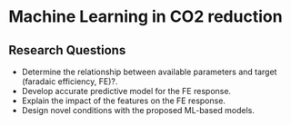 # Machine Learning in CO2 reduction

## Research Questions
- Determine the relationship between available parameters and target (faradaic efficiency, FE)?.
- Develop accurate predictive model for the FE response.
- Explain the impact of the features on the FE response.
- Design novel conditions with the proposed ML-based models.

